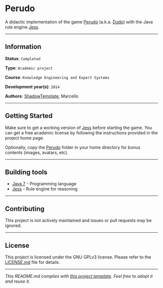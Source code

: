 # Perudo

A didactic implementation of the game [Perudo](http://www.perudo.com/) (a.k.a. 
[Dudo](https://en.wikipedia.org/wiki/Dudo)) with the Java rule engine [Jess](
http://jessrules.com/).

---
## Information

**Status**: `Completed`

**Type**: `Academic project`

**Course**: `Knowledge Engineering and Expert Systems`

**Development year(s)**: `2014`

**Authors**: [ShadowTemplate](https://github.com/ShadowTemplate), Marcello

---
## Getting Started

Make sure to get a working version of [Jess](http://jessrules.com/) before
starting the game. You can get a free academic license by following the 
instructions provided in the project home page.

Optionally, copy the [Perudo](
https://github.com/ShadowTemplate/perudo/tree/master/Perudo) folder in your 
home directory for bonus contents (images, avatars, etc).

---
## Building tools

* [Java 7](http://www.oracle.com/technetwork/java/javase/downloads/jre7-downloads-1880261.html) - 
Programming language
* [Jess](http://jessrules.com/) - Rule engine for reasoning

---
## Contributing

This project is not actively maintained and issues or pull requests may be 
ignored.

---
## License

This project is licensed under the GNU GPLv3 license.
Please refer to the [LICENSE.md](LICENSE.md) file for details.

---
*This README.md complies with [this project template](
https://github.com/ShadowTemplate/project-template). Feel free to adopt it
and reuse it.*
